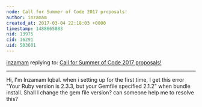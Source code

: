 ```yaml
---
node: Call for Summer of Code 2017 proposals!
author: inzamam
created_at: 2017-03-04 22:18:03 +0000
timestamp: 1488665883
nid: 13975
cid: 16291
uid: 503601
---
```




[inzamam](../profile/inzamam) replying to: [Call for Summer of Code 2017 proposals!](../notes/warren/02-28-2017/call-for-proposals)

----
Hi, I'm Inzamam Iqbal. when i setting up for the first time, I get this error "Your Ruby version is 2.3.3, but your Gemfile specified 2.1.2" when bundle install. Shall I change the gem file version? can someone help me to resolve this?
